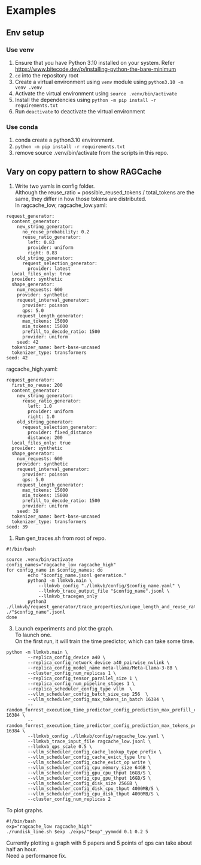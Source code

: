 # Examples
## Env setup
### Use venv
1. Ensure that you have Python 3.10 installed on your system. Refer <https://www.bitecode.dev/p/installing-python-the-bare-minimum>
2. `cd` into the repository root
3. Create a virtual environment using `venv` module using `python3.10 -m venv .venv`
4. Activate the virtual environment using `source .venv/bin/activate`
5. Install the dependencies using `python -m pip install -r requirements.txt`
6. Run `deactivate` to deactivate the virtual environment
### Use conda
1. conda create a python3.10 environment.  
2. ```python -m pip install -r requirements.txt```  
3. remove source .venv/bin/activate from the scripts in this repo.  
## Vary on copy pattern to show RAGCache
1. Write two yamls in config folder.  
Although the reuse_ratio = possible_reused_tokens / total_tokens are the same, they differ in how those tokens are distributed.  
In ragcache_low, 
ragcache_low.yaml:  
```
request_generator:
  content_generator:
    new_string_generator:
      no_reuse_probability: 0.2
      reuse_ratio_generator:
        left: 0.83
        provider: uniform
        right: 0.83
    old_string_generator:
      request_selection_generator:
        provider: latest
  local_files_only: true
  provider: synthetic
  shape_generator:
    num_requests: 600
    provider: synthetic
    request_interval_generator:
      provider: poisson
      qps: 5.0
    request_length_generator:
      max_tokens: 15000
      min_tokens: 15000
      prefill_to_decode_ratio: 1500
      provider: uniform
    seed: 42
  tokenizer_name: bert-base-uncased
  tokenizer_type: transformers
seed: 42
```
ragcache_high.yaml:  
```
request_generator:
  first_no_reuse: 200
  content_generator:
    new_string_generator:
      reuse_ratio_generator:
        left: 1.0
        provider: uniform
        right: 1.0
    old_string_generator:
      request_selection_generator:
        provider: fixed_distance
        distance: 200
  local_files_only: true
  provider: synthetic
  shape_generator:
    num_requests: 600
    provider: synthetic
    request_interval_generator:
      provider: poisson
      qps: 5.0
    request_length_generator:
      max_tokens: 15000
      min_tokens: 15000
      prefill_to_decode_ratio: 1500
      provider: uniform
    seed: 39
  tokenizer_name: bert-base-uncased
  tokenizer_type: transformers
seed: 39
```
1. Run gen_traces.sh from root of repo.  
```
#!/bin/bash

source .venv/bin/activate
config_names="ragcache_low ragcache_high"
for config_name in $config_names; do
        echo "$config_name.jsonl generation."
        python3 -m llmkvb.main \
            --llmkvb_config "./llmkvb/config/$config_name.yaml" \
            --llmkvb_trace_output_file "$config_name".jsonl \
            --llmkvb_tracegen_only
        python3 ./llmkvb/request_generator/trace_properties/unique_length_and_reuse_ratio.py ./"$config_name".jsonl
done
```
3. Launch experiments and plot the graph.  
To launch one.  
On the first run, it will train the time predictor, which can take some time.  
```
python -m llmkvb.main \
        --replica_config_device a40 \
        --replica_config_network_device a40_pairwise_nvlink \
        --replica_config_model_name meta-llama/Meta-Llama-3-8B \
        --cluster_config_num_replicas 1 \
        --replica_config_tensor_parallel_size 1 \
        --replica_config_num_pipeline_stages 1 \
        --replica_scheduler_config_type vllm  \
        --vllm_scheduler_config_batch_size_cap 256  \
        --vllm_scheduler_config_max_tokens_in_batch 16384 \
        --random_forrest_execution_time_predictor_config_prediction_max_prefill_chunk_size 16384 \
        --random_forrest_execution_time_predictor_config_prediction_max_tokens_per_request 16384 \
        --llmkvb_config ./llmkvb/config/ragcache_low.yaml \
        --llmkvb_trace_input_file ragcache_low.jsonl \
        --llmkvb_qps_scale 0.5 \
        --vllm_scheduler_config_cache_lookup_type prefix \
        --vllm_scheduler_config_cache_evict_type lru \
        --vllm_scheduler_config_cache_evict_op write \
        --vllm_scheduler_config_cpu_memory_size 64GB \
        --vllm_scheduler_config_gpu_cpu_thput 16GB/S \
        --vllm_scheduler_config_cpu_gpu_thput 16GB/S \
        --vllm_scheduler_config_disk_size 256GB \
        --vllm_scheduler_config_disk_cpu_thput 4000MB/S \
        --vllm_scheduler_config_cpu_disk_thput 4000MB/S \
        --cluster_config_num_replicas 2
```
To plot graphs.  
```
#!/bin/bash
exp="ragcache_low ragcache_high"
./rundisk_line.sh $exp ./exps/"$exp"_yymmdd 0.1 0.2 5
```
Currently plotting a graph with 5 papers and 5 points of qps can take about half an hour.  
Need a performance fix.  